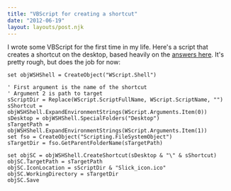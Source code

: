 ```yaml
---
title: "VBScript for creating a shortcut"
date: "2012-06-19"
layout: layouts/post.njk
---
```


I wrote some VBScript for the first time in my life. Here's a script that creates a shortcut on the desktop, based heavily on the [answers here](http://stackoverflow.com/q/346107/139). It's pretty rough, but does the job for now:

```
set objWSHShell = CreateObject("WScript.Shell")

' First argument is the name of the shortcut
' Argument 2 is path to target
sScriptDir = Replace(WScript.ScriptFullName, WScript.ScriptName, "")
sShortcut = objWSHShell.ExpandEnvironmentStrings(WScript.Arguments.Item(0))
sDesktop = objWSHShell.SpecialFolders("Desktop")
sTargetPath = objWSHShell.ExpandEnvironmentStrings(WScript.Arguments.Item(1))
set fso = CreateObject("Scripting.FileSystemObject")
sTargetDir = fso.GetParentFolderName(sTargetPath)

set objSC = objWSHShell.CreateShortcut(sDesktop & "\" & sShortcut)
objSC.TargetPath = sTargetPath
objSC.IconLocation = sScriptDir & "Slick_icon.ico"
objSC.WorkingDirectory = sTargetDir
objSC.Save
```
